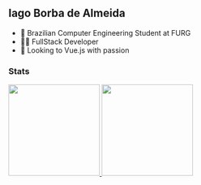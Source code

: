## Iago Borba de Almeida
- 👤 Brazilian Computer Engineering Student at FURG
- 👨‍💻 FullStack Developer
- 👀 Looking to Vue.js with passion


### Stats

<div>
<a href="https://github.com/seu-usuário-aqui">
<img height="180em" src="https://github-readme-stats.vercel.app/api/top-langs/?username=iagobalmeida&layout=compact&langs_count=7&title_color=c9d1d9&text_color=8b949e&icon_color=8b949e&border_color=8b949e&bg_color=0d1117&hide=PHP,JavaScript,CSS,c%2B%2B,Shell,Hack,Makefile"/>
<img height="180em" src="https://github-readme-stats.vercel.app/api?username=iagobalmeida&show_icons=true&include_all_commits=true&count_private=true&title_color=c9d1d9&text_color=8b949e&icon_color=8b949e&border_color=8b949e&bg_color=0d1117&exclude_repo=nave-agency,nave-agency-old"/>
</div>

 <!--
colors:
GitBackground:  #0d1117
GitTitle:       #c9d1d9
GitText:        #8b949e
GitBorder:      #30363d
-->
  
<!--
**iagobalmeida/iagobalmeida** is a ✨ _special_ ✨ repository because its `README.md` (this file) appears on your GitHub profile.

Here are some ideas to get you started:

- 🔭 I’m currently working on ...
- 🌱 I’m currently learning ...
- 👯 I’m looking to collaborate on ...
- 🤔 I’m looking for help with ...
- 💬 Ask me about ...
- 📫 How to reach me: ...
- 😄 Pronouns: ...
- ⚡ Fun fact: ...
-->

